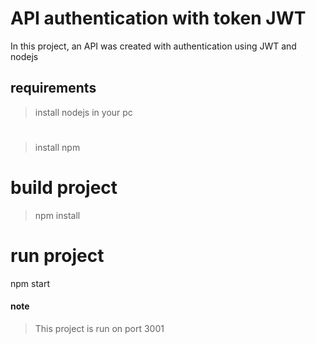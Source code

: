# API authentication with token JWT
  In this project, an API was created with authentication using JWT  and nodejs

## requirements

  > install nodejs in your pc 
  #
  > install npm 

# build project
> npm install 

# run project
  npm start

#### note 
> This project is run on port 3001

